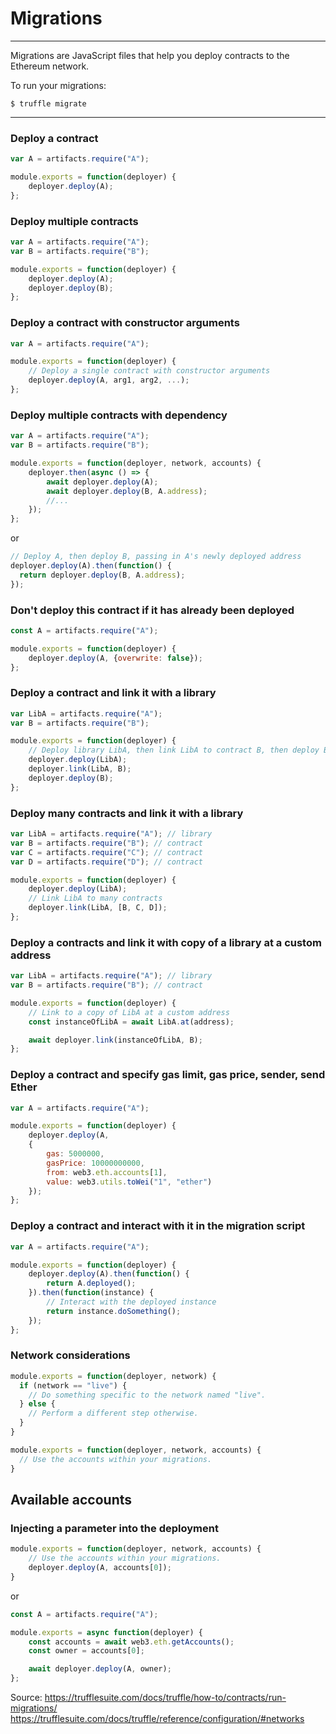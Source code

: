 # Migrations

<hr>

Migrations are JavaScript files that help you deploy contracts to the Ethereum network. 

To run your migrations:

```
$ truffle migrate
```

<hr>

### Deploy a contract

```js
var A = artifacts.require("A");

module.exports = function(deployer) {
    deployer.deploy(A);
};
```

### Deploy multiple contracts

```js
var A = artifacts.require("A");
var B = artifacts.require("B");

module.exports = function(deployer) {
    deployer.deploy(A);
    deployer.deploy(B);
};
```

### Deploy a contract with constructor arguments

```js
var A = artifacts.require("A");

module.exports = function(deployer) {
    // Deploy a single contract with constructor arguments
    deployer.deploy(A, arg1, arg2, ...);
};
```

### Deploy multiple contracts with dependency

```js
var A = artifacts.require("A");
var B = artifacts.require("B");

module.exports = function(deployer, network, accounts) {
    deployer.then(async () => {
        await deployer.deploy(A);
        await deployer.deploy(B, A.address);
        //...
    });
};
```

or

```js
// Deploy A, then deploy B, passing in A's newly deployed address
deployer.deploy(A).then(function() {
  return deployer.deploy(B, A.address);
});
```

### Don't deploy this contract if it has already been deployed

```js
const A = artifacts.require("A");

module.exports = function(deployer) {
	deployer.deploy(A, {overwrite: false});
};
```

### Deploy a contract and link it with a library

```js
var LibA = artifacts.require("A");
var B = artifacts.require("B");

module.exports = function(deployer) {
    // Deploy library LibA, then link LibA to contract B, then deploy B.
    deployer.deploy(LibA);
    deployer.link(LibA, B);
    deployer.deploy(B);
};
```

### Deploy many contracts and link it with a library

```js
var LibA = artifacts.require("A"); // library
var B = artifacts.require("B"); // contract
var C = artifacts.require("C"); // contract
var D = artifacts.require("D"); // contract

module.exports = function(deployer) {
    deployer.deploy(LibA);
    // Link LibA to many contracts
    deployer.link(LibA, [B, C, D]);
};
```

### Deploy a contracts and link it with copy of a library at a custom address

```js
var LibA = artifacts.require("A"); // library
var B = artifacts.require("B"); // contract

module.exports = function(deployer) {
    // Link to a copy of LibA at a custom address
    const instanceOfLibA = await LibA.at(address);

    await deployer.link(instanceOfLibA, B);
};
```

### Deploy a contract and specify gas limit, gas price, sender, send Ether

```js
var A = artifacts.require("A");

module.exports = function(deployer) {
    deployer.deploy(A, 
    { 
        gas: 5000000,
        gasPrice: 10000000000,
        from: web3.eth.accounts[1], 
        value: web3.utils.toWei("1", "ether")
    });
};
```

### Deploy a contract and interact with it in the migration script

```js
var A = artifacts.require("A");

module.exports = function(deployer) {
    deployer.deploy(A).then(function() {
        return A.deployed();
    }).then(function(instance) {
        // Interact with the deployed instance
        return instance.doSomething();
    });
};
```

### Network considerations

```js
module.exports = function(deployer, network) {
  if (network == "live") {
    // Do something specific to the network named "live".
  } else {
    // Perform a different step otherwise.
  }
}
```

```js
module.exports = function(deployer, network, accounts) {
  // Use the accounts within your migrations.
}
```

## Available accounts

### Injecting a parameter into the deployment

```js
module.exports = function(deployer, network, accounts) {
    // Use the accounts within your migrations.
	deployer.deploy(A, accounts[0]);
}
```

or

```js
const A = artifacts.require("A");

module.exports = async function(deployer) {
	const accounts = await web3.eth.getAccounts();
	const owner = accounts[0];

	await deployer.deploy(A, owner);
};
```

Source: 
https://trufflesuite.com/docs/truffle/how-to/contracts/run-migrations/
https://trufflesuite.com/docs/truffle/reference/configuration/#networks